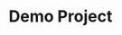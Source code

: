---
title: "Demo Project"
deadline: "2020-05-01"
tags: ["Nutanix", "Local Setup"]
description: "This is a demo Project"
image: "vercel.svg"
status: "Completed"
---